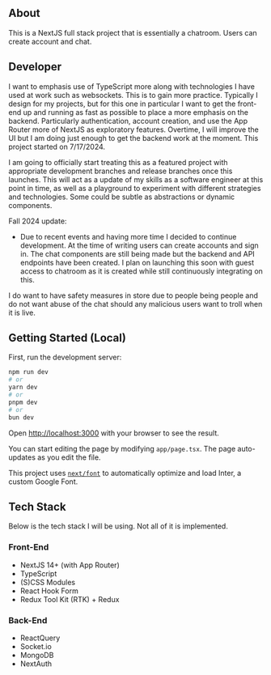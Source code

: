 ## About
This is a NextJS full stack project that is essentially a chatroom. Users can create account and chat.

## Developer 
I want to emphasis use of TypeScript more along with technologies I have used at work such as websockets. This is to gain
more practice. Typically I design for my projects, but for this one in particular I want to get the front-end up and 
running as fast as possible to place a more emphasis on the backend. Particularly authentication, account creation, and
use the App Router more of NextJS as exploratory features. Overtime, I will improve the UI but I am doing just enough
to get the backend work at the moment. This project started on 7/17/2024.

I am going to officially start treating this as a featured project with appropriate development branches and
release branches once this launches. This will act as a update of my skills as a software engineer at this point in time,
as well as a playground to experiment with different strategies and technologies. Some could be subtle as abstractions or
dynamic components.

Fall 2024 update:
- Due to recent events and having more time I decided to continue development. At the time of writing users can create
accounts and sign in. The chat components are still being made but the backend and API endpoints have been created. I plan
on launching this soon with guest access to chatroom as it is created while still continuously integrating on this.

I do want to have safety measures in store due to people being people and do not want abuse of the chat should any malicious
users want to troll when it is live.

## Getting Started (Local)

First, run the development server:

```bash
npm run dev
# or
yarn dev
# or
pnpm dev
# or
bun dev
```

Open [http://localhost:3000](http://localhost:3000) with your browser to see the result.

You can start editing the page by modifying `app/page.tsx`. The page auto-updates as you edit the file.

This project uses [`next/font`](https://nextjs.org/docs/basic-features/font-optimization) to automatically optimize and load Inter, a custom Google Font.

## Tech Stack
Below is the tech stack I will be using. Not all of it is implemented. 

### Front-End
- NextJS 14+ (with App Router)
- TypeScript
- (S)CSS Modules
- React Hook Form
- Redux Tool Kit (RTK) + Redux

### Back-End
- ReactQuery
- Socket.io
- MongoDB
- NextAuth
